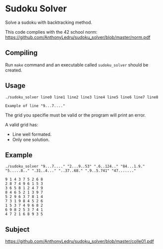 # Sudoku Solver
Solve a sudoku with backtracking method.

This code complies with the 42 school norm: https://github.com/AnthonyLedru/sudoku_solver/blob/master/norm.pdf

## Compiling
Run `make` command and an executable called `sudoku_solver` should be created.

## Usage
```
./sudoku_solver line0 line1 line2 line3 line4 line5 line6 line7 line8

Example of line "9...7...."

```

The grid you specifie must be valid or the program will print an error.

A valid grid has:
- Line well formated.
- Only one solution.

## Example

```
./sudoku_solver "9...7...." "2...9..53" ".6..124.." "84...1.9." "5.....8.." ".31..4..." "..37..68." ".9..5.741" "47......."

9 1 4 3 7 5 2 6 8
2 8 7 4 9 6 1 5 3
3 6 5 8 1 2 4 7 9
8 4 6 5 2 1 3 9 7
5 2 9 6 3 7 8 1 4
7 3 1 9 8 4 5 2 6
1 5 3 7 4 9 6 8 2
6 9 8 2 5 3 7 4 1
4 7 2 1 6 8 9 3 5
```
## Subject

https://github.com/AnthonyLedru/sudoku_solver/blob/master/colle01.pdf
